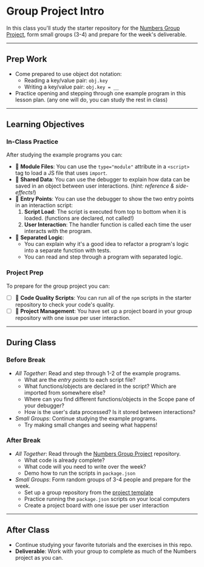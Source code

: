 # Group Project Intro

In this class you'll study the starter repository for the
[Numbers Group Project](https://github.com/HackYourFutureBelgium/numbers-group-project),
form small groups (3-4) and prepare for the week's deliverable.

---

## Prep Work

- Come prepared to use object dot notation:
  - Reading a key/value pair: `obj.key`
  - Writing a key/value pair: `obj.key = __`
- Practice opening and stepping through one example program in this lesson plan.
  (any one will do, you can study the rest in class)

---

## Learning Objectives

### In-Class Practice

After studying the example programs you can:

- 🥚 **Module Files**: You can use the `type="module"` attribute in a `<script>`
  tag to load a JS file that uses `import`.
- 🥚 **Shared Data**: You can use the debugger to explain how data can be saved
  in an object between user interactions. (_hint: reference & side-effects!_)
- 🐣 **Entry Points**: You can use the debugger to show the two entry points in
  an interaction script:
  1. **Script Load**: The script is executed from top to bottom when it is
     loaded. (functions are declared, not called!)
  1. **User Interaction**: The handler function is called each time the user
     interacts with the program.
- 🐣 **Separated Logic**:
  - You can explain why it's a good idea to refactor a program's logic into a
    separate function with tests.
  - You can read and step through a program with separated logic.

### Project Prep

To prepare for the group project you can:

- [ ] 🥚 **Code Quality Scripts**: You can run all of the `npm` scripts in the
      starter repository to check your code's quality.
- [ ] 🥚 **Project Management**: You have set up a project board in your group
      repository with one issue per user interaction.

---

## During Class

### Before Break

- _All Together_: Read and step through 1-2 of the example programs.
  - What are the _entry points_ to each script file?
  - What functions/objects are declared in the script? Which are imported from
    somewhere else?
  - Where can you find different functions/objects in the Scope pane of your
    debugger?
  - How is the user's data processed? Is it stored between interactions?
- _Small Groups_: Continue studying the example programs.
  - Try making small changes and seeing what happens!

### After Break

- _All Together_: Read through the
  [Numbers Group Project](https://github.com/HackYourFutureBelgium/numbers-group-project)
  repository.
  - What code is already complete?
  - What code will you need to write over the week?
  - Demo how to run the scripts in `package.json`
- _Small Groups_: Form random groups of 3-4 people and prepare for the week.
  - Set up a group repository from the
    [project template](https://github.com/HackYourFutureBelgium/numbers-group-project)
  - Practice running the `package.json` scripts on your local computers
  - Create a project board with one issue per user interaction

---

## After Class

- Continue studying your favorite tutorials and the exercises in this repo.
- **Deliverable**: Work with your group to complete as much of the Numbers
  project as you can.
